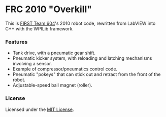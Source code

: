 FRC 2010 "Overkill"
===================

This is [FIRST Team 604](http://604robotics.com/)'s 2010 robot code, rewritten from LabVIEW into C++ with the WPILib framework.

### Features
 - Tank drive, with a pneumatic gear shift.
 - Pneumatic kicker system, with reloading and latching mechanisms involving a sensor.
 - Example of compressor/pneumatics control code.
 - Pneumatic "pokeys" that can stick out and retract from the front of the robot.
 - Adjustable-speed ball magnet (roller).

### License

Licensed under the [MIT License](https://en.wikipedia.org/wiki/MIT_License).
